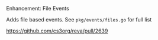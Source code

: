 Enhancement: File Events

Adds file based events. See `pkg/events/files.go` for full list

https://github.com/cs3org/reva/pull/2639
